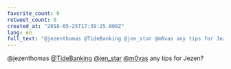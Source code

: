```yaml
---
favorite_count: 0
retweet_count: 0
created_at: "2018-05-25T17:39:25.000Z"
lang: en
full_text: "@jezenthomas @TideBanking @jen_star @m0vas any tips for Jezen?"
---
```


@jezenthomas [@TideBanking](https://twitter.com/TideBanking)
[@jen_star](https://twitter.com/jen_star) [@m0vas](https://twitter.com/m0vas)
any tips for Jezen?
